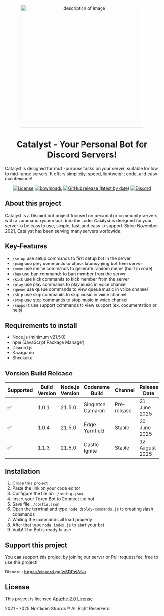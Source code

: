 <div align="center">
	<img src="https://github.com/user-attachments/assets/f4d92224-7fe2-4b13-95ad-5204b189478e" alt="description of image" width="400"/>
</div>

<h1 align="center">
	Catalyst - Your Personal Bot for Discord Servers!
</h1>

Catalyst is designed for multi-purpose tasks on your server, suitable for low to mid-range servers. It offers simplicity, speed, lightweight code, and easy maintenance!

<div align="center">
   
  [![License](https://img.shields.io/badge/License-Apache%202.0-blue.svg)](https://github.com/Northden-Studios/Catalyst/blob/main/LICENSE)
  [![Downloads](https://img.shields.io/github/downloads/Northden-Studios/Catalyst/total)]()
  [![GitHub release (latest by date)](https://img.shields.io/github/v/release/Northden-Studios/Catalyst)](https://github.com/Northden-Studios/Catalyst/release)
  [![Discord](https://img.shields.io/discord/882318291014651924?logo=discord&labelColor=white&color=5865f2)](https://discord.gg/w5DPzjAfUt)
  
</div>

## About this project
Catalyst is a Discord bot project focused on personal or community servers, with a command system built into the code. Catalyst is designed for your server to be easy to use, simple, fast, and easy to support. Since November 2021, Catalyst has been serving many servers worldwide.

## Key-Features 
- ``/setup`` use setup commands to first setup bot in the server
- ``/ping`` use ping commands to check latency ping bot from server
- ``/meme`` use meme commands to generate random meme (built in code)
- ``/ban`` use ban commands to ban member from the server
- ``/kick`` use kick commands to kick member from the server 
- ``/play`` use play commands to play music in voice channel
- ``/queue`` use queue commands to view queue music in voice channel
- ``/skip`` use skip commands to skip music in voice channel
- ``/stop`` use stop commands to stop music in voice channel
- ``/support`` use support commands to view support (ex. documentation or help)

## Requirements to install
- Node.js (minimum v21.5.0)
- npm (JavaScript Package Manager)
- Discord.js
- Kazagumo
- Shoukaku

## Version Build Release
| Supported  | Build Version  | Node.js Version | Codename Build | Channel | Release Date | End of Support |
|-|-|-|-|-|-|-|
| :white_check_mark: | 1.0.1 | 21.5.0 | Singleton Camaron | Pre-release | 21 June 2025 | 3 January 2026 |
| :white_check_mark: | 1.0.4 | 21.5.0 | Edge Yarnfield | Stable | 30 June 2025 | 3 January 2026 |
| :white_check_mark: | 1.1.3 | 21.5.0 | Castle Ignite | Stable | 12 August 2025 | 13 March 2026 |

## Installation
1. Clone this project
2. Paste the link on your code editor
3. Configure the file on ``./config.json``
4. Insert your Token Bot to Connect the bot
5. Save file ``./config.json``
6. Open the terminal and type ``node deploy-commands.js`` to creating slash commands
7. Waiting the commands all load properly
8. After that type ``node index.js`` to start your bot
9. Voila! The Bot is ready to use

## Support this project
You can support this project by joining our server or Pull request
feel free to use this project!

Discord : https://discord.gg/w5DPzjAfUt

## License
This project is licensed [Apache 2.0 License](https://github.com/Northden-Studios/Catalyst/blob/main/LICENSE)

2021 - 2025 Northden Studios ®️ All Right Reserverd
